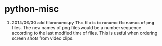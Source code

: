 python-misc
===========

1) 2014/06/30 add filerename.py 
This file is to rename file names of png files. The new names of
 png files would be a number sequence according to the last 
modfied time of files. This is useful when ordering screen shots
from video clips.

